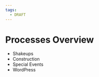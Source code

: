 ```yaml
---
tags:
  - DRAFT
---
```


# Processes Overview

- Shakeups
- Construction
- Special Events
- WordPress
